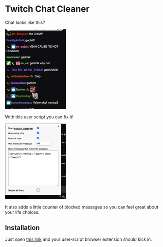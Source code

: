 # Twitch Chat Cleaner

Chat looks like this?  

<img alt="despair" src="https://raw.githubusercontent.com/filipesabella/twitch-chat-cleaner/master/despair.png" width="200">

With this user script you can fix it!

<img alt="solution" src="https://github.com/filipesabella/twitch-chat-cleaner/blob/master/solution.png?raw=true" width="200">

It also adds a little counter of blocked messages so you can feel great about your life choices.

## Installation

Just open [this link](https://github.com/filipesabella/twitch-chat-cleaner/raw/master/twitch-chat-cleaner.user.js) and your
user-script browser extension should kick in.
